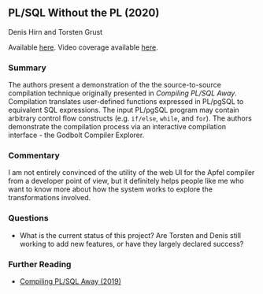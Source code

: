 ## PL/SQL Without the PL (2020)

Denis Hirn and Torsten Grust

Available [here](https://db.inf.uni-tuebingen.de/staticfiles/publications/plsql-without-the-pl.pdf). Video coverage available [here](https://www.youtube.com/watch?v=-PHQMDpl8_Y).

### Summary

The authors present a demonstration of the the source-to-source compilation technique originally presented in _Compiling PL/SQL Away_. Compilation translates user-defined functions expressed in PL/pgSQL to equivalent SQL expressions. The input PL/pgSQL program may contain arbitrary control flow constructs (e.g. `if/else`, `while`, and `for`). The authors demonstrate the compilation process via an interactive compilation interface - the Godbolt Compiler Explorer.

### Commentary

I am not entirely convinced of the utility of the web UI for the Apfel compiler from a developer point of view, but it definitely helps people like me who want to know more about how the system works to explore the transformations involved.

### Questions

- What is the current status of this project? Are Torsten and Denis still working to add new features, or have they largely declared success?

### Further Reading

- [Compiling PL/SQL Away (2019)](CompilingPLSQLAway.md)
